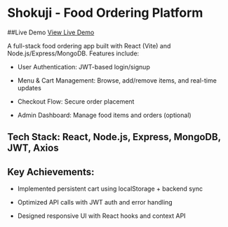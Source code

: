 # Shokuji - Food Ordering Platform

##Live Demo [View Live Demo](https://shokuji.onrender.com)

A full-stack food ordering app built with React (Vite) and Node.js/Express/MongoDB. Features include:

   - User Authentication: JWT-based login/signup

   - Menu & Cart Management: Browse, add/remove items, and real-time updates

   - Checkout Flow: Secure order placement

   - Admin Dashboard: Manage food items and orders (optional)

## Tech Stack: React, Node.js, Express, MongoDB, JWT, Axios

## Key Achievements:

   - Implemented persistent cart using localStorage + backend sync

   - Optimized API calls with JWT auth and error handling

   - Designed responsive UI with React hooks and context API
